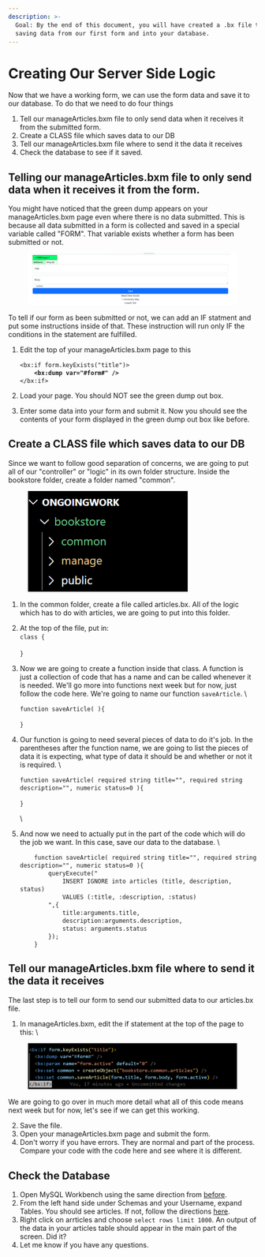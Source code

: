 ```yaml
---
description: >-
  Goal: By the end of this document, you will have created a .bx file to handle
  saving data from our first form and into your database.
---
```


# Creating Our Server Side Logic

Now that we have a working form, we can use the form data and save it to our database. To do that we need to do four things

1. Tell our manageArticles.bxm file to only send data when it receives it from the submitted form.
2. Create a CLASS file which saves data to our DB
3. Tell our manageArticles.bxm file where to send it the data it receives
4. Check the database to see if it saved.

## Telling our manageArticles.bxm file to only send data when it receives it from the form.&#x20;

You might have noticed that the green dump appears on your manageArticles.bxm page even where there is no data submitted. This is because all data submitted in a form is collected and saved in a special variable called "FORM". That variable exists whether a form has been submitted or not.&#x20;

<figure><img src="../../.gitbook/assets/image (2) (1) (1) (1).png" alt=""><figcaption></figcaption></figure>

To tell if our form as been submitted or not, we can add an IF statment and put some instructions inside of that. These instruction will run only IF the conditions in the statement are fulfilled.&#x20;

1.  Edit the top of your manageArticles.bxm page to this

    <pre><code>&#x3C;bx:if form.keyExists("title")>
    <strong>    &#x3C;bx:dump var="#form#" />
    </strong>&#x3C;/bx:if>
    </code></pre>
2. Load your page.  You should NOT see the green dump out box.&#x20;
3. Enter some data into your form and submit it. Now you should see the contents of your form displayed in the green dump out box like before.

## Create a CLASS file which saves data to our DB

Since we want to follow good separation of concerns, we are going to put all of our "controller" or "logic" in its own folder structure. Inside the bookstore folder, create a folder named "common".

<figure><img src="../../.gitbook/assets/image (3) (1) (1).png" alt=""><figcaption></figcaption></figure>

1. In the common folder, create a file called articles.bx. All of the logic which has to do with articles, we are going to put into this folder.&#x20;
2. At the top of the file, put in: \
   `class {`\
   \
   `}`
3.  Now we are going to create a function inside that class. A function is just a collection of code that has a name and can be called whenever it is needed. We'll go more into functions next week but for now, just follow the code here. We're going to name our function `saveArticle`. \


    ```boxlang
    function saveArticle( ){
       
    }
    ```
4.  Our function is going to need several pieces of data to do it's job. In the parentheses after the function name, we are going to list the pieces of data it is expecting, what type of data it should be and whether or not it is required. \


    ```boxlang
    function saveArticle( required string title="", required string description="", numeric status=0 ){

    }
    ```

    \

5.  And now we need to actually put in the part of the code which will do the job we want. In this case, save our data to the database. \


    ```boxlang
        function saveArticle( required string title="", required string description="", numeric status=0 ){
            queryExecute("
                INSERT IGNORE into articles (title, description, status) 
                VALUES (:title, :description, :status)
            ",{
                title:arguments.title,
                description:arguments.description,
                status: arguments.status
            });
        }
    ```

## Tell our manageArticles.bxm file where to send it the data it receives

The last step is to tell our form to send our submitted data to our articles.bx file.&#x20;

1. In manageArticles.bxm, edit the if statement at the top of the page to this: \


<figure><img src="../../.gitbook/assets/image (2) (1) (1).png" alt=""><figcaption></figcaption></figure>

We are going to go over in much more detail what all of this code means next week but for now, let's see if we can get this working.&#x20;

2. Save the file.
3. Open your manageArticles.bxm page and submit the form.&#x20;
4. Don't worry if you have errors. They are normal and part of the process. Compare your code with the code here and see where it is different.&#x20;

## Check the Database

1. Open MySQL Workbench using the same direction from [before](../database-tools-and-your-first-db/connecting-to-your-mysql-database.md).&#x20;
2. From the left hand side under Schemas and your Username, expand Tables. You should see articles. If not, follow the directions [here](../database-tools-and-your-first-db/creating-your-first-table.md).&#x20;
3. Right click on arrticles and choose `select rows limit 1000`. An output of the data in your articles table should appear in the main part of the screen. Did it?
4. Let me know if you have any questions.&#x20;
